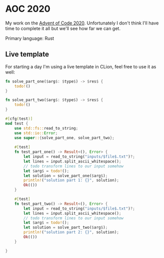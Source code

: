 # AOC 2020

My work on the [Advent of Code 2020](https://adventofcode.com/).
Unfortunately I don't think I'll have time to complete it all but we'll see how far we can get.

Primary language: Rust

## Live template
For starting a day I'm using a live template in CLion, feel free to use it as well:

```rust
fn solve_part_one($arg$: $type$) -> $res$ {
    todo!()
}

fn solve_part_two($arg$: $type$) -> $res$ {
    todo!()
}

#[cfg(test)]
mod test {
    use std::fs::read_to_string;
    use std::io::Error;
    use super::{solve_part_one, solve_part_two};
    
    #[test]
    fn test_part_one() -> Result<(), Error> {
        let input = read_to_string("inputs/$file$.txt")?;
        let lines = input.split_ascii_whitespace();
        // todo transform lines to our input somehow
        let $arg$ = todo!();
        let solution = solve_part_one($arg$);
        println!("solution part 1: {}", solution);
        Ok(())
    }

    #[test]
    fn test_part_two() -> Result<(), Error> {
        let input = read_to_string("inputs/$file$.txt")?;
        let lines = input.split_ascii_whitespace();
        // todo transform lines to our input somehow
        let $arg$ = todo!();
        let solution = solve_part_two($arg$);
        println!("solution part 2: {}", solution);
        Ok(())
    }

}

```
